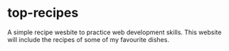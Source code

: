 # top-recipes
A simple recipe wesbite to practice web development skills.
This website will include the recipes of some of my favourite dishes.
